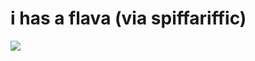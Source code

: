 <!--
id: 18486726
link: http://tumblr.atmos.org/post/18486726/i-has-a-flava-via-spiffariffic
slug: i-has-a-flava-via-spiffariffic
date: Mon Nov 05 2007 21:17:18 GMT-0800 (PST)
publish: 2007-11-05
tags: 
title: i has a flava (via spiffariffic)
-->


i has a flava (via spiffariffic)
================================

![](http://31.media.tumblr.com/ZyX8Upfyn1fkr70dbCk2u3WS_400.jpg)

